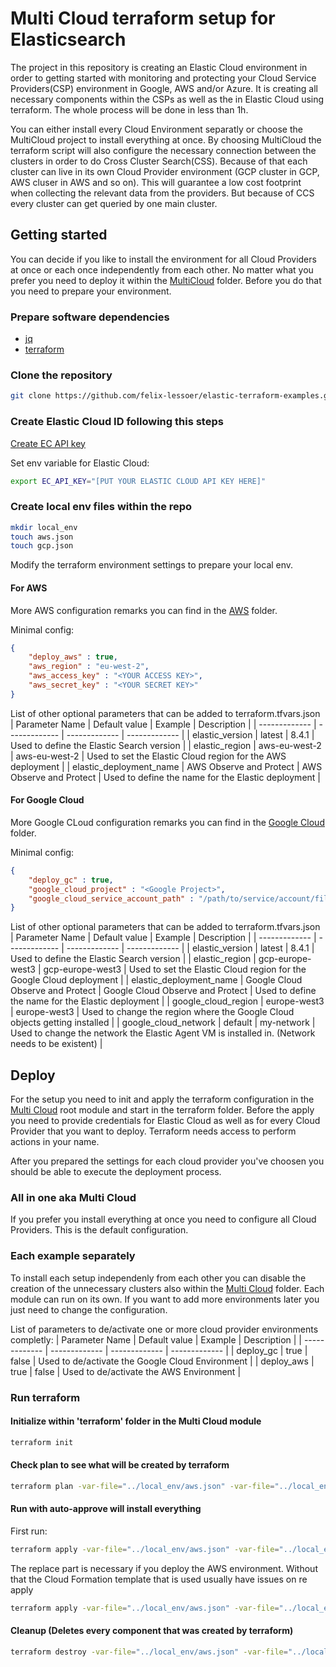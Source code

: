 # Multi Cloud terraform setup for Elasticsearch

The project in this repository is creating an Elastic Cloud environment in order to getting started with monitoring and protecting your Cloud Service Providers(CSP) environment in Google, AWS and/or Azure. It is creating all necessary components within the CSPs as well as the in Elastic Cloud using terraform. The whole process will be done in less than 1h. 

You can either install every Cloud Environment separatly or choose the MultiCloud project to install everything at once. By choosing MultiCloud the terraform script will also configure the necessary connection between the clusters in order to do Cross Cluster Search(CSS). Because of that each cluster can live in its own Cloud Provider environment (GCP cluster in GCP, AWS cluser in AWS and so on). This will guarantee a low cost footprint when collecting the relevant data from the providers. But because of CCS every cluster can get queried by one main cluster. 

## Getting started

You can decide if you like to install the environment for all Cloud Providers at once or each once independently from each other. No matter what you prefer you need to deploy it within the [MultiCloud](MultiCloud) folder. Before you do that you need to prepare your environment.

### Prepare software dependencies

- [jq](https://stedolan.github.io/jq/download/)
- [terraform](https://www.terraform.io/downloads)

### Clone the repository

```bash
git clone https://github.com/felix-lessoer/elastic-terraform-examples.git
```

### Create Elastic Cloud ID following this steps

[Create EC API key](https://registry.terraform.io/providers/elastic/ec/latest/docs#api-key-authentication-recommended)

Set env variable for Elastic Cloud:

```bash
export EC_API_KEY="[PUT YOUR ELASTIC CLOUD API KEY HERE]"
```

### Create local env files within the repo

```bash
mkdir local_env
touch aws.json
touch gcp.json
```

Modify the terraform environment settings to prepare your local env.

#### For AWS
More AWS configuration remarks you can find in the [AWS](AWS) folder.

Minimal config:
```json
{
    "deploy_aws" : true,
	"aws_region" : "eu-west-2",	 
	"aws_access_key" : "<YOUR ACCESS KEY>",
	"aws_secret_key" : "<YOUR SECRET KEY>"
}
```

List of other optional parameters that can be added to terraform.tfvars.json 
| Parameter Name  | Default value | Example | Description |
| ------------- | ------------- | ------------- | ------------- |
| elastic_version  | latest  | 8.4.1  | Used to define the Elastic Search version  |
| elastic_region  | aws-eu-west-2  | aws-eu-west-2  | Used to set the Elastic Cloud region for the AWS deployment  |
| elastic_deployment_name  | AWS Observe and Protect  | AWS Observe and Protect  | Used to define the name for the Elastic deployment  |

#### For Google Cloud
More Google CLoud configuration remarks you can find in the [Google Cloud](GoogleCloud) folder.

Minimal config:
```json
{
    "deploy_gc" : true,
	"google_cloud_project" : "<Google Project>",
	"google_cloud_service_account_path" : "/path/to/service/account/file"
}
```

List of other optional parameters that can be added to terraform.tfvars.json 
| Parameter Name  | Default value | Example | Description |
| ------------- | ------------- | ------------- | ------------- |
| elastic_version  | latest  | 8.4.1  | Used to define the Elastic Search version  |
| elastic_region  | gcp-europe-west3  | gcp-europe-west3  | Used to set the Elastic Cloud region for the Google Cloud deployment  |
| elastic_deployment_name  | Google Cloud Observe and Protect  | Google Cloud Observe and Protect  | Used to define the name for the Elastic deployment  |
| google_cloud_region  | europe-west3  | europe-west3  | Used to change the region where the Google Cloud objects getting installed  |
| google_cloud_network  | default | my-network  | Used to change the network the Elastic Agent VM is installed in. (Network needs to be existent)  |

## Deploy

For the  setup you need to init and apply the terraform configuration in the [Multi Cloud](MultiCloud) root module and start in the terraform folder. Before the apply you need to provide credentials for Elastic Cloud as well as for every Cloud Provider that you want to deploy. Terraform needs access to perform actions in your name.

After you prepared the settings for each cloud provider you've choosen you should be able to execute the deployment process.

### All in one aka Multi Cloud

If you prefer you install everything at once you need to configure all Cloud Providers. This is the default configuration. 

### Each example separately

To install each setup independenly from each other you can disable the creation of the unnecessary clusters also within the [Multi Cloud](MultiCloud) folder. Each module can run on its own. 
If you want to add more environments later you just need to change the configuration.


List of parameters to de/activate one or more cloud provider environments completly:
| Parameter Name  | Default value | Example | Description |
| ------------- | ------------- | ------------- | ------------- |
| deploy_gc  | true  | false  | Used to de/activate the Google Cloud Environment  |
| deploy_aws  | true  | false  | Used to de/activate the AWS Environment   |


### Run terraform

#### Initialize within 'terraform' folder in the Multi Cloud module

```bash
terraform init
```

#### Check plan to see what will be created by terraform

```bash
terraform plan -var-file="../local_env/aws.json" -var-file="../local_env/gcp.json"
```

#### Run with auto-approve will install everything

First run:
```bash
terraform apply -var-file="../local_env/aws.json" -var-file="../local_env/gcp.json" -auto-approve
```

The replace part is necessary if you deploy the AWS environment. Without that the Cloud Formation template that is used usually have issues on re apply 
```bash
terraform apply -var-file="../local_env/aws.json" -var-file="../local_env/gcp.json" -replace module.aws_environment[0].aws_serverlessapplicationrepository_cloudformation_stack.esf_cf_stack -auto-approve
```

#### Cleanup (Deletes every component that was created by terraform)

```bash
terraform destroy -var-file="../local_env/aws.json" -var-file="../local_env/gcp.json" -auto-approve
```
